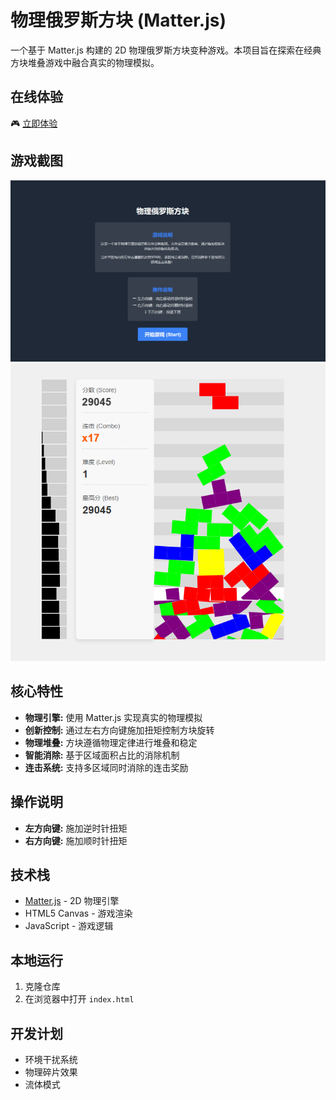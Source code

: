 # 物理俄罗斯方块 (Matter.js)

一个基于 Matter.js 构建的 2D 物理俄罗斯方块变种游戏。本项目旨在探索在经典方块堆叠游戏中融合真实的物理模拟。

## 在线体验

🎮 [立即体验](https://not-tetris-2-wl4d.vercel.app/)

## 游戏截图

![游戏截图](screenshots/game-start.png)
![游戏截图](screenshots/gameplay.png)

## 核心特性

* **物理引擎:** 使用 Matter.js 实现真实的物理模拟
* **创新控制:** 通过左右方向键施加扭矩控制方块旋转
* **物理堆叠:** 方块遵循物理定律进行堆叠和稳定
* **智能消除:** 基于区域面积占比的消除机制
* **连击系统:** 支持多区域同时消除的连击奖励

## 操作说明

* **左方向键:** 施加逆时针扭矩
* **右方向键:** 施加顺时针扭矩

## 技术栈

* [Matter.js](https://brm.io/matter-js/) - 2D 物理引擎
* HTML5 Canvas - 游戏渲染
* JavaScript - 游戏逻辑

## 本地运行

1. 克隆仓库
2. 在浏览器中打开 `index.html`

## 开发计划

* 环境干扰系统
* 物理碎片效果
* 流体模式 
